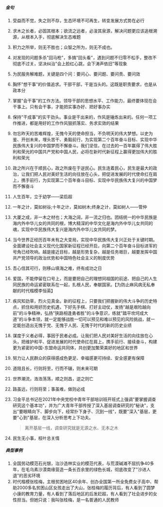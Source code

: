 ##### 金句

1. 受益而不觉，失之则不存，生态环境不可再生，转变发展方式势在必行

2. 求木之长者，必固其根本；欲流之远者，必浚其泉源，解决问题更应该追根溯源，从根本入手，彻底解决生态难题

3. 积力之所举，则无不胜也；众智之所为，则无不成也。

4. 对发现的问题多杀"回马枪"，多搞"回头看"，遇到问题不归零不松手，整改不彻底不过关，坚决纠治"会上脸红心跳，会下涛声依旧"等现象

5. 为民服务解难题，关键是四个问：要问心、要问题、要问责、要问效

6. 胸怀"想干事"的价值追求。干部干部，干是当头的。这既是职责要求，也是从政本分

7. 掌握"会干事"的工作方法。领导干部的思想水平、工作能力，最终要体现在会干事上。只有会干事，才能把实事办好、把好事办实

8. 保持"干成事"的实干劲头。事业是干出来的，作风是锤炼出来的。任何一项工作推进，都是用好的工作作风狠抓落实、务求实效的结果

9. 勿忘昨天的苦难辉煌，无愧今天的使命担当，不负明天的伟大梦想。以史为鉴、开创未来，埋头苦干、勇毅前行，为实现第二个百年奋斗目标、实现中华民族伟大复兴的中国梦而不懈奋斗。我们坚信，在过去的一百年赢得了伟大胜利和荣光的中国共产党和中国人民，必将在新时代新征程上赢得更加伟大的胜利和荣光

10. 政之所兴在于顺民心，政之所废在于逆民心。民生连着民心，民生是最大的政治，让我们把人民对美好生活的向往放在心头，把促进发展的时代使命扛在肩上，携手前行，为实现第二个百年奋斗目标、实现中华民族伟大复兴的中国梦而不懈奋斗

11. 人生百年，立于幼学——梁启超

12. 一年之计，莫如树谷;十年之计，莫如树木;终身之计，莫如树人——管仲

13. 大厦之成，非一木之材也；大海之阔，非一流之归也。团结统一的中华民族是海内外中华儿女的共同的根，博大精深的中华文化是海内外中华儿女共同的魂，实现中华民族伟大复兴是海内外中华儿女共同的梦。

14. 当今世界正经历百年未有之大变局，实现中华民族伟大复兴正处于关键时期。全面建设社会主义现代化国家新征程已经开启，向第二个百年奋斗目标进军的号角已经吹响。越是接近目标，越是形势复杂，越是任务艰巨，越要发挥中国共产党领导的政治优势和中国特色社会主义的制度优势

15. 吾心信其可行，则移山填海之难，终有成功之日

16. 爱国，不能停留在口号上，而是要把自己的理想同祖国的前途、把自己的人生同民族的命运紧密联系在一起，扎根人民，奉献国家。【为防止麻风病无私奉献的时代楷模李恒英】

17. 疾风知劲草，烈火见真金。新的征程上，只要我们把握新的伟大斗争的历史特点，抓住和用好历史机遇，下好先手棋、打好主动仗，发扬"越是艰险越向前"的斗争精神，弘扬"狭路相逢勇者胜"的斗争意识，练就"踏平坎坷成大道"的斗争本领，就一定能够战胜一切可以预见和难以预见的风险挑战，就一定能创造出无愧于党、无愧于人民、无愧于时代的新的历史业绩

18. 谋度于义者必得，事因于民者必成。让我们把人民对美好生活的向往放在心头，把维护和平、促进发展的时代使命扛在肩上，携手前行、接续奋斗，构建更为紧密的中国-东盟命运共同体，共创更加繁荣美好的地区和世界

19. 努力让人民群众的获得感成色更足、幸福感更可持续、安全感更有保障

20. 道阻且长，行则将至，行而不辍，则未来可期

21. 世界潮流，浩浩荡荡，顺之则昌，逆之则亡

22. 路虽远，行则将至；事虽难，做则必成

23. 习金平总书记在2021年中央党校中青年干部培训班开班式上强调"要掌握调查研究这个基本功"，并为广大青年干部传授了深入基层调查研究的"秘诀"，支出"要眼睛向下、脚步向下，经常扑下身子、沉到一线"，既要"深入"基层，更要"心到"基层，在深入分析思考上下功夫。

    > 离开基层一线，调查研究就是无源之水、无本之木

24. 民生无小事，枝叶总关情



##### 典型事例

1. 全国劳动模范石光银，治沙造林实业的模范代表，与荒漠碱滩不屈抗争40多年，在毛乌素沙漠南缘营造一条长百余里的绿色长城，彻底改变了"沙进人退"的恶劣环境
2. 时代楷模张桂梅，主根贫困地区40余年、创办全国第一所全免费女子高中、帮助2000多名贫困山区女孩走出了大山，张桂梅的履历背后，有人看到了圆梦小康的教育力量，有人看到了落后地区的后发赶超，有人看到了社会进步的女性担当。但她只说：我叫张桂梅，是一名普通的人民教师



